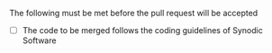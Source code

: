 The following must be met before the pull request will be accepted
- [ ] The code to be merged follows the coding guidelines of Synodic Software
